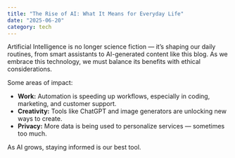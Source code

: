 ```yaml
---
title: "The Rise of AI: What It Means for Everyday Life"
date: "2025-06-20"
category: tech
---
```


Artificial Intelligence is no longer science fiction — it’s shaping our daily routines, from smart assistants to AI-generated content like this blog. As we embrace this technology, we must balance its benefits with ethical considerations.

Some areas of impact:

- **Work:** Automation is speeding up workflows, especially in coding, marketing, and customer support.
- **Creativity:** Tools like ChatGPT and image generators are unlocking new ways to create.
- **Privacy:** More data is being used to personalize services — sometimes too much.

As AI grows, staying informed is our best tool.
